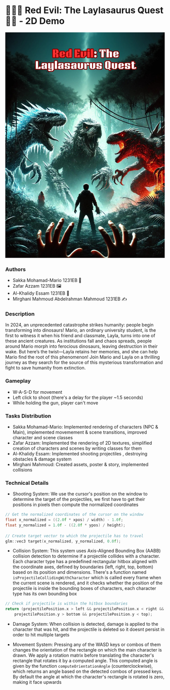 # 👩🏻‍🦰 Red Evil: The Laylasaurus Quest 🦖🧕 - 2D Demo

![poster](Poster.jpg)

### Authors 
- Sakka Mohamad-Mario 1231EB 🚶
- Zafar Azzam 1231EB 🖼
- Al-Khalidy Essam 1231EB :gun:
- Mirghani Mahmoud Abdelrahman Mahmoud 1231EB ✍ 

### Description
In 2024, an unprecedented catastrophe strikes humanity: people begin transforming into dinosaurs! Mario, an ordinary university student, is the first to witness it when his friend and classmate, Layla, turns into one of these ancient creatures. As institutions fall and chaos spreads, people around Mario morph into ferocious dinosaurs, leaving destruction in their wake. But here’s the twist—Layla retains her memories, and she can help Mario find the root of this phenomenon! Join Mario and Layla on a thrilling journey as they search for the source of this mysterious transformation and fight to save humanity from extinction.


### Gameplay

- W-A-S-D for movement
- Left click to shoot (there's a delay for the player ~1.5 seconds)
- While holding the gun, player can't move

### Tasks Distribution

- Sakka Mohamad-Mario: Implemented rendering of characters (NPC & Main), implemented movemement & scene transitions, improved character and scene classes
- Zafar Azzam: Implemented the rendering of 2D textures, simplified creation of characters and scenes by writing classes for them
- Al-Khalidy Essam: Implemented shooting projectiles , destroying obstacles & damage system
- Mirghani Mahmoud: Created assets, poster & story, implemented collisions

### Technical Details

- Shooting System: We use the cursor's position on the window to determine the target of the projectiles, we first have to get their positions in pixels then compute the normalized coordinates

```cpp
// Get the normalized coordinates of the cursor on the window
float x_normalized = ((2.0f * xpos) / width) - 1.0f;
float y_normalized = 1.0f - ((2.0f * ypos) / height);

// Create target vector to which the projectile has to travel
glm::vec3 target(x_normalized, y_normalized, 0.0f);
```

- Collision System: This system uses Axis-Aligned Bounding Box (AABB) collision detection to determine if a projectile collides with a character. Each character type has a predefined rectangular hitbox aligned with the coordinate axes, defined by boundaries (left, right, top, bottom) based on its position and dimensions. There's a function named `isProjectileCollidingWithCharacter` which is called every frame when the current scene is rendered, and it checks whether the position of the projectile is inside the bounding boxes of characters, each character type has its own bounding box

```cpp
// Check if projectile is within the hitbox boundaries
return (projectilePosition.x > left && projectilePosition.x < right &&
    projectilePosition.y > bottom && projectilePosition.y < top);
```

- Damage System: When collision is detected, damage is applied to the character that was hit, and the projectile is deleted so it doesnt persist in order to hit multiple targets

- Movement System: Pressing any of the WASD keys or combos of them changes the orientation of the rectangle on which the main character is drawn. We apply a rotation matrix before translating the character's rectangle that rotates it by a computed angle. This computed angle is given by the function `computeOrientationAngle` (counterclockwise), which returns an angle based on the detected combos of pressed keys. By default the angle at which the character's rectangle is rotated is zero, making it face upwards

